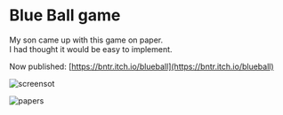 # Blue Ball game

My son came up with this game on paper.  
I had thought it would be easy to implement.

Now published: [https://bntr.itch.io/blueball](https://bntr.itch.io/blueball)

![screensot](https://img.itch.zone/aW1hZ2UvMjAyNjg2MS8xMTkxOTcxMC5wbmc=/original/XZ%2BzOi.png)

![papers](https://img.itch.zone/aW1hZ2UvMjAyNjg2MS8xMTkxOTgzNS5qcGc=/original/x4cFKz.jpg)
